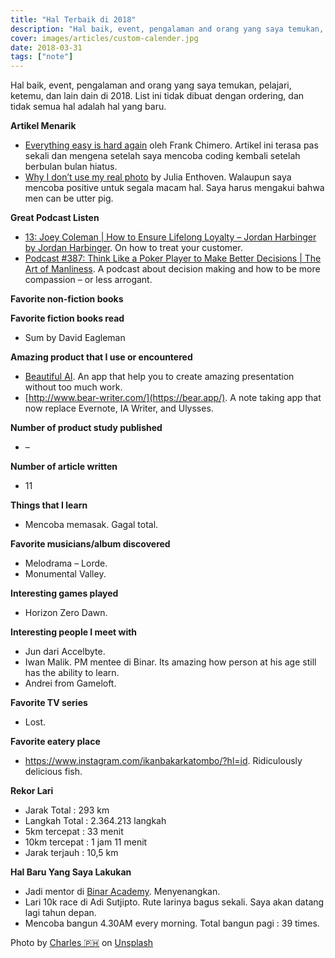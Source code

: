 ```yaml
---
title: "Hal Terbaik di 2018"
description: "Hal baik, event, pengalaman and orang yang saya temukan, pelajari, ketemu, dan lain dain di 2018. List ini tidak dibuat dengan ordering, dan tidak semua hal adalah hal yang baru."
cover: images/articles/custom-calender.jpg
date: 2018-03-31
tags: ["note"]
---
```


Hal baik, event, pengalaman and orang yang saya temukan, pelajari, ketemu, dan lain dain di 2018. List ini tidak dibuat dengan ordering, dan tidak semua hal adalah hal yang baru.

**Artikel Menarik**

- [Everything easy is hard again](https://frankchimero.com/writing/everything-easy-is-hard-again/) oleh Frank Chimero. Artikel ini terasa pas sekali dan mengena setelah saya mencoba coding kembali setelah berbulan bulan hiatus.
- [Why I don’t use my real photo](https://www.kapwing.com/blog/why-i-dont-use-my-real-photo/) by  Julia Enthoven. Walaupun saya mencoba positive untuk segala macam hal. Saya harus mengakui bahwa men can be utter pig.

**Great Podcast Listen**
- [13: Joey Coleman | How to Ensure Lifelong Loyalty – Jordan Harbinger by Jordan Harbinger](https://www.jordanharbinger.com/joey-coleman-how-to-ensure-lifelong-loyalty/). On how to treat your customer.
- [Podcast #387: Think Like a Poker Player to Make Better Decisions | The Art of Manliness](https://www.artofmanliness.com/character/advice/how-to-make-better-decisions/). A podcast about decision making and how to be more compassion – or less arrogant.

**Favorite non-fiction books**

**Favorite fiction books read**

- Sum by David Eagleman

**Amazing product that I use or encountered**
- [Beautiful AI](https://www.beautiful.ai/).  An app that help you to create amazing presentation without too much work.
- [http://www.bear-writer.com/](https://bear.app/). A note taking app that now replace Evernote, IA Writer, and Ulysses.

**Number of product study published**
- –

**Number of article written**
- 11

**Things that I learn**
- Mencoba memasak. Gagal total.

**Favorite musicians/album discovered**
- Melodrama – Lorde.
- Monumental Valley.

**Interesting games played**
- Horizon Zero Dawn.

**Interesting people I meet with**
- Jun dari Accelbyte.
- Iwan Malik. PM mentee di Binar. Its amazing how person at his age still has the ability to learn.
- Andrei from Gameloft.

**Favorite TV series**
- Lost.

**Favorite eatery place**

- https://www.instagram.com/ikanbakarkatombo/?hl=id. Ridiculously delicious fish.

**Rekor Lari**
- Jarak Total : 293 km
- Langkah Total : 2.364.213 langkah
- 5km tercepat  : 33 menit
- 10km tercepat : 1 jam 11 menit
- Jarak terjauh : 10,5 km

**Hal Baru Yang Saya Lakukan**
- Jadi mentor di [Binar Academy](http://binar.co.id/academy). Menyenangkan.
- Lari 10k race di Adi Sutjipto. Rute larinya bagus sekali. Saya akan datang lagi tahun depan.
- Mencoba bangun 4.30AM every morning. Total bangun pagi : 39 times.
‍

Photo by [Charles 🇵🇭](https://unsplash.com/@charlesdeluvio?utm_source=unsplash&utm_medium=referral&utm_content=creditCopyText) on [Unsplash](https://unsplash.com/search/photos/2018?utm_source=unsplash&utm_medium=referral&utm_content=creditCopyText)